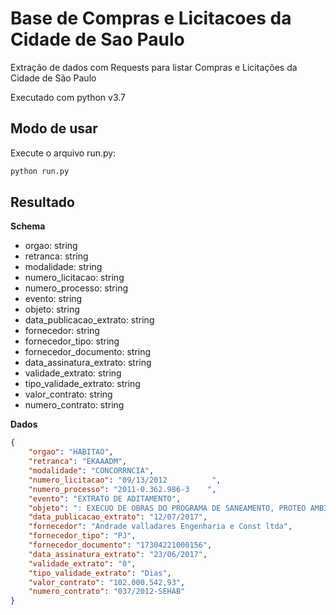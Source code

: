 # Base de Compras e Licitacoes da Cidade de Sao Paulo
Extração de dados com Requests para listar Compras e Licitações da Cidade de São Paulo

Executado com python v3.7

## Modo de usar

Execute o arquivo run.py:

```bash
python run.py
```

## Resultado

**Schema**

- orgao: string
- retranca: string
- modalidade: string
- numero_licitacao: string
- numero_processo: string
- evento: string
- objeto: string
- data_publicacao_extrato: string
- fornecedor: string
- fornecedor_tipo: string
- fornecedor_documento: string
- data_assinatura_extrato: string
- validade_extrato: string
- tipo_validade_extrato: string
- valor_contrato: string
- numero_contrato: string

**Dados**

```json
{
    "orgao": "HABITAO",
    "retranca": "EKAAADM",
    "modalidade": "CONCORRNCIA",
    "numero_licitacao": "09/13/2012          ",
    "numero_processo": "2011-0.362.986-3    ",
    "evento": "EXTRATO DE ADITAMENTO",
    "objeto": ": EXECUO DE OBRAS DO PROGRAMA DE SANEAMENTO, PROTEO AMBIENTAL E RECUPERAO DA QUALIDADE DAS GUAS EM REAS DEGRADADAS DE MANANCIAL HDRICO DAS BACIAS GUARAPIRANGA E BILLINGS, URBANIZAO DE FAVELAS E REGULARIZAO DE LOTEAMENTOS PRECRIOS  LOTE 09, NO MBITO DA COORDENADORIA DE HABITAO DA SECRETARIA MUNICIPAL DE HABITAO  SEHAB, INTEGRADA PELA SUPERINTENDNCIA DE HABITAO POPULAR  HABI, PELO PROGRAMA MANANCIAIS E PELO DEPARTAMENTO DE REGULARIZAO DE PARCELAMENTO DO SOLO - RESOLO.",
    "data_publicacao_extrato": "12/07/2017",
    "fornecedor": "Andrade valladares Engenharia e Const ltda",
    "fornecedor_tipo": "PJ",
    "fornecedor_documento": "17304221000156",
    "data_assinatura_extrato": "23/06/2017",
    "validade_extrato": "0",
    "tipo_validade_extrato": "Dias",
    "valor_contrato": "102.000.542,93",
    "numero_contrato": "037/2012-SEHAB"
}
```